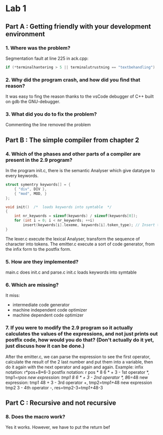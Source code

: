 # Lab 1

## Part A : Getting friendly with your development environment

### 1. Where was the problem?

Segmentation fault at line 225 in ack.cpp:

```c++
if (*terminalhantering > 5 || terminalutrustning == "textbehandling")
```

### 2. Why did the program crash, and how did you find that reason?

It was easy to fing the reason thanks to the vsCode debugger of C++ built on gdb the GNU-debugger.

### 3. What did you do to fix the problem?

Commenting the line removed the problem

## Part B : The simple compiler from chapter 2

### 4. Which of the phases and other parts of a compiler are present in the 2.9 program?

In the program init.c, there is the semantic Analyser which give datatype to every keywords.

```C
struct symentry keywords[] = {
    { "div", DIV },
    { "mod", MOD, }
};

void init()  /*  loads keywords into symtable  */
{
    int nr_keywords = sizeof(keywords) / sizeof(keywords[0]);
    for (int i = 0; i < nr_keywords; ++i)
        insert(keywords[i].lexeme, keywords[i].token_type); // Insert tokens' datatype into the tokens' tree
}
```

The lexer.c execute the lexical Analyser, transform the sequence of character into tokens.
The emitter.c execute a sort of code generator, from the infix form to the postfix form.

### 5. How are they implemented?

main.c does init.c and parse.c
init.c loads keywords into symtable

### 6. Which are missing?

It miss:

-   intermediate code generator
-   machine independent code optimizer
-   machine dependent code optimizer

### 7. If you were to modify the 2.9 program so it actually calculates the values of the expressions, and not just prints out postfix code, how would you do that? (Don't actually do it yet, just discuss how it can be done.)

After the emitter.c, we can parse the expression to see the first operator, calculate the result of the 2 last number and put them into a variable, then do it again with the next operator and again and again.
Example:
infix notation: r\*pos+8\*6-3
postfix notation: r pos \* 8 6 \* + 3 -
1st operator \*, tmp1=r*pos
new expression: tmp1 8 6 \* + 3 -
2nd operator \*, 8*6=48
new expression: tmp1 48 + 3 -
3rd operator +, tmp2=tmp1+48
new expression tmp2 3 -
4th operator -, res=tmp2-3=tmp1+48-3

## Part C : Recursive and not recursive

### 8. Does the macro work? 
Yes it works. However, we have to put the return bef
